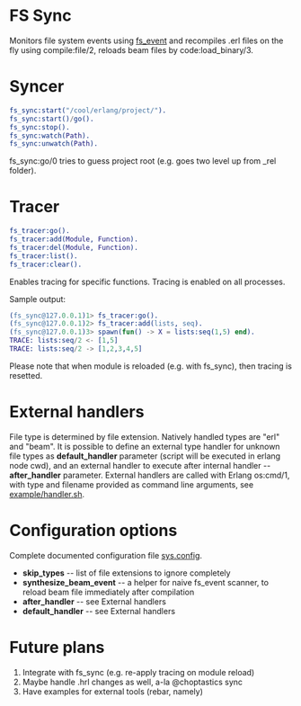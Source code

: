 FS Sync
=======

Monitors file system events using [fs\_event](http://github.com/jamhed/fs_event) and recompiles .erl files on the fly using compile:file/2, reloads beam files by code:load\_binary/3.

Syncer
======
```erlang
fs_sync:start("/cool/erlang/project/").
fs_sync:start()/go().
fs_sync:stop().
fs_sync:watch(Path).
fs_sync:unwatch(Path).
```

fs_sync:go/0 tries to guess project root (e.g. goes two level up from _rel folder).

Tracer
======
```erlang
fs_tracer:go().
fs_tracer:add(Module, Function).
fs_tracer:del(Module, Function).
fs_tracer:list().
fs_tracer:clear().
```

Enables tracing for specific functions. Tracing is enabled on all processes.

Sample output:
```erlang
(fs_sync@127.0.0.1)1> fs_tracer:go().
(fs_sync@127.0.0.1)2> fs_tracer:add(lists, seq).
(fs_sync@127.0.0.1)3> spawn(fun() -> X = lists:seq(1,5) end).
TRACE: lists:seq/2 <- [1,5]
TRACE: lists:seq/2 -> [1,2,3,4,5]
```

Please note that when module is reloaded (e.g. with fs_sync), then tracing is resetted.

External handlers
=================

File type is determined by file extension. Natively handled types are "erl" and "beam". It is possible to define
an external type handler for unknown file types as **default\_handler** parameter (script will be executed in erlang node cwd),
and an external handler to execute after internal handler -- **after\_handler** parameter.
External handlers are called with Erlang os:cmd/1, with type and filename provided as command line arguments, see 
[example/handler.sh](example/handler.sh).

Configuration options
=====================

Complete documented configuration file [sys.config](rel/sys.config).

* **skip\_types** -- list of file extensions to ignore completely
* **synthesize\_beam\_event** -- a helper for naive fs_event scanner, to reload beam file immediately after compilation
* **after_handler**  -- see External handlers
* **default_handler** -- see External handlers

Future plans
============

1. Integrate with fs_sync (e.g. re-apply tracing on module reload)
2. Maybe handle .hrl changes as well, a-la @choptastics sync
3. Have examples for external tools (rebar, namely)
